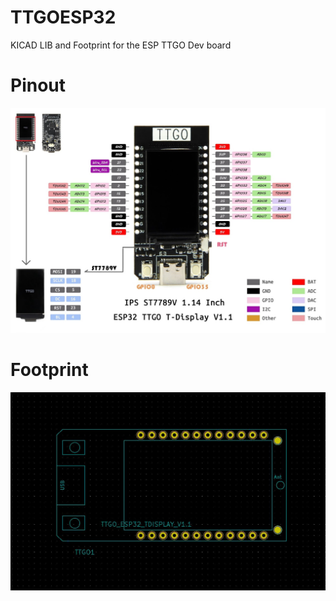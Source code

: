 # TTGOESP32 
KICAD LIB and Footprint for the ESP TTGO Dev board

# Pinout 
![Pinout](TTGO_pinout.jpg)

# Footprint 
![Footprint](ttgo_display_v1.1_footprint.JPG)

